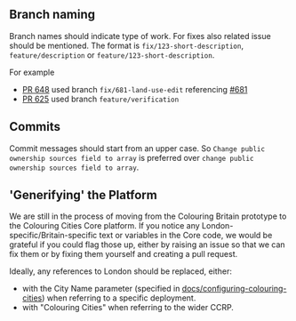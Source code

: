 ## Branch naming
Branch names should indicate type of work. For fixes also related issue should be mentioned.
The format is `fix/123-short-description`, `feature/description` or `feature/123-short-description`.

For example
* [PR 648](https://github.com/colouring-cities/colouring-core/pull/684) used branch `fix/681-land-use-edit` referencing [#681](https://github.com/colouring-cities/colouring-core/issues/681)
* [PR 625](https://github.com/colouring-cities/colouring-core/pull/625) used branch `feature/verification`

## Commits
Commit messages should start from an upper case. So `Change public ownership sources field to array` is preferred over `change public ownership sources field to array`.

## 'Generifying' the Platform
We are still in the process of moving from the Colouring Britain prototype to the Colouring Cities Core platform. If you notice any London-specific/Britain-specific text or variables in the Core code, we would be grateful if you could flag those up, either by raising an issue so that we can fix them or by fixing them yourself and creating a pull request. 

Ideally, any references to London should be replaced, either:
- with the City Name parameter (specified in [docs/configuring-colouring-cities](docs/configuring-colouring-cities.md)) when referring to a specific deployment.
- with "Colouring Cities" when referring to the wider CCRP.
